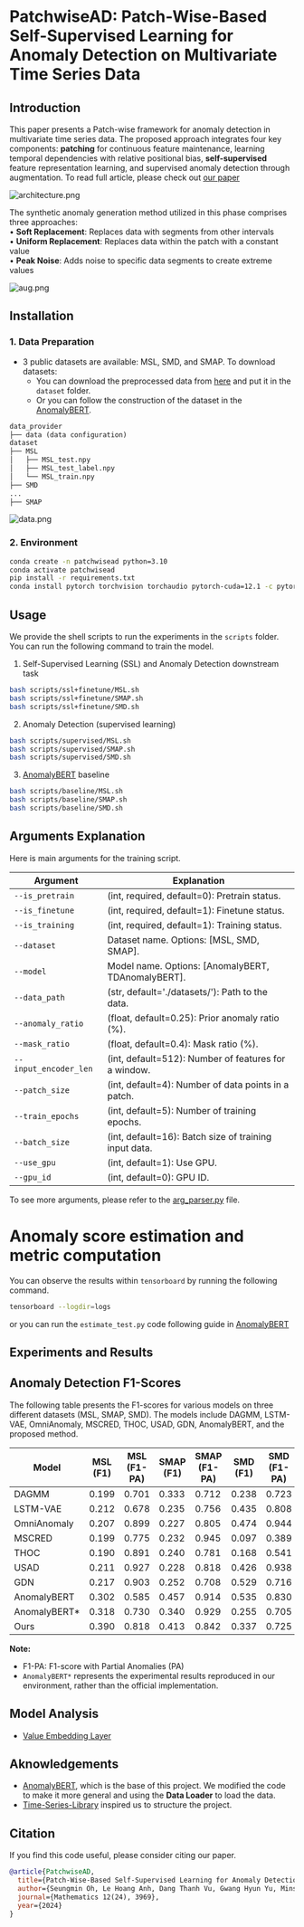 # PatchwiseAD: Patch-Wise-Based Self-Supervised Learning for Anomaly Detection on Multivariate Time Series Data
## Introduction
This paper presents a Patch-wise framework for anomaly detection in multivariate time series data. 
The proposed approach integrates four key components: **patching** for continuous feature maintenance, 
learning temporal dependencies with relative positional bias, **self-supervised** feature representation learning, 
and supervised anomaly detection through augmentation. To read full article, please check out [our paper](https://www.mdpi.com/2227-7390/12/24/3969)

![architecture.png](images/architecture.png)

The synthetic anomaly generation method utilized in this phase comprises three approaches:   
• **Soft Replacement**: Replaces data with segments from other intervals  
• **Uniform Replacement**: Replaces data within the patch with a constant value  
• **Peak Noise**: Adds noise to specific data segments to create extreme values  

![aug.png](images/aug.png)

## Installation
### 1. Data Preparation
- 3 public datasets are available: MSL, SMD, and SMAP. To download datasets:
  - You can download the preprocessed data from [here](https://github.com/synapsespectrum/PatchwiseAD/releases/download/dataset/dataset.zip) and put it in the `dataset` folder.
  - Or you can follow the construction of the dataset in the [AnomalyBERT](https://github.com/Jhryu30/AnomalyBERT/blob/main/utils/DATA_PREPARATION.md).

```markdown
data_provider
├── data (data configuration)
dataset
├── MSL
│   ├── MSL_test.npy
│   ├── MSL_test_label.npy
│   └── MSL_train.npy
├── SMD
...
├── SMAP
```

![data.png](images/data.png)

### 2. Environment
```bash
conda create -n patchwisead python=3.10
conda activate patchwisead
pip install -r requirements.txt
conda install pytorch torchvision torchaudio pytorch-cuda=12.1 -c pytorch -c nvidia
```

## Usage
We provide the shell scripts to run the experiments in the `scripts` folder. You can run the following command to train the model.
1. Self-Supervised Learning (SSL) and Anomaly Detection downstream task
```bash
bash scripts/ssl+finetune/MSL.sh
bash scripts/ssl+finetune/SMAP.sh
bash scripts/ssl+finetune/SMD.sh
```
2. Anomaly Detection (supervised learning)
```bash 
bash scripts/supervised/MSL.sh
bash scripts/supervised/SMAP.sh
bash scripts/supervised/SMD.sh
```
3. [AnomalyBERT](https://github.com/Jhryu30/AnomalyBERT) baseline
```bash
bash scripts/baseline/MSL.sh
bash scripts/baseline/SMAP.sh
bash scripts/baseline/SMD.sh
```

## Arguments Explanation
Here is main arguments for the training script.

| Argument              | Explanation                                                                 |
|-----------------------|-----------------------------------------------------------------------------|
| `--is_pretrain`       | (int, required, default=0): Pretrain status.                                |
| `--is_finetune`       | (int, required, default=1): Finetune status.                                |
| `--is_training`       | (int, required, default=1): Training status.                                |
| `--dataset`           | Dataset name. Options: [MSL, SMD, SMAP].                                    |
| `--model`             | Model name. Options: [AnomalyBERT, TDAnomalyBERT]. |
| `--data_path`         | (str, default='./datasets/'): Path to the data.                             |
| `--anomaly_ratio`     | (float, default=0.25): Prior anomaly ratio (%).                             |
| `--mask_ratio`        | (float, default=0.4): Mask ratio (%).                                       |
| `--input_encoder_len` | (int, default=512): Number of features for a window.                        |
| `--patch_size`        | (int, default=4): Number of data points in a patch.                         |
| `--train_epochs`      | (int, default=5): Number of training epochs.                                |
| `--batch_size`        | (int, default=16): Batch size of training input data.                       |
| `--use_gpu`           | (int, default=1): Use GPU.                                                  |
| `--gpu_id`            | (int, default=0): GPU ID.                                                   |


To see more arguments, please refer to the [arg_parser.py](utils/arg_parser.py) file.

# Anomaly score estimation and metric computation
You can observe the results within `tensorboard` by running the following command.
```bash
tensorboard --logdir=logs
```
or you can run the `estimate_test.py` code following guide in [AnomalyBERT](https://github.com/Jhryu30/AnomalyBERT?tab=readme-ov-file#anomaly-score-estimation-and-metric-computation)

## Experiments and Results

## Anomaly Detection F1-Scores

The following table presents the F1-scores for various models on three different datasets (MSL, SMAP, SMD). The models include DAGMM, LSTM-VAE, OmniAnomaly, MSCRED, THOC, USAD, GDN, AnomalyBERT, and the proposed method.

| Model          | MSL (F1) | MSL (F1-PA) | SMAP (F1) | SMAP (F1-PA) | SMD (F1) | SMD (F1-PA) |
|----------------|----------|-------------|-----------|--------------|----------|-------------|
| DAGMM          | 0.199    | 0.701       | 0.333     | 0.712        | 0.238    | 0.723       |
| LSTM-VAE       | 0.212    | 0.678       | 0.235     | 0.756        | 0.435    | 0.808       |
| OmniAnomaly    | 0.207    | 0.899       | 0.227     | 0.805        | 0.474    | 0.944       |
| MSCRED         | 0.199    | 0.775       | 0.232     | 0.945        | 0.097    | 0.389       |
| THOC           | 0.190    | 0.891       | 0.240     | 0.781        | 0.168    | 0.541       |
| USAD           | 0.211    | 0.927       | 0.228     | 0.818        | 0.426    | 0.938       |
| GDN            | 0.217    | 0.903       | 0.252     | 0.708        | 0.529    | 0.716       |
| AnomalyBERT    | 0.302    | 0.585       | 0.457     | 0.914        | 0.535    | 0.830       |
| AnomalyBERT*   | 0.318    | 0.730       | 0.340     | 0.929        | 0.255    | 0.705       |
| Ours           | 0.390    | 0.818       | 0.413     | 0.842        | 0.337    | 0.725       |

**Note:**
- F1-PA: F1-score with Partial Anomalies (PA)
- `AnomalyBERT*` represents the experimental results reproduced in our environment, rather than the official implementation.


## Model Analysis
- [Value Embedding Layer](visualization/compare_performance.ipynb)

## Aknowledgements
- [AnomalyBERT](https://github.com/Jhryu30/AnomalyBERT/tree/main/src), which is the base of this project. We modified the code to make it more general and using the **Data Loader** to load the data.
- [Time-Series-Library](https://github.com/thuml/Time-Series-Library) inspired us to structure the project.

## Citation
If you find this code useful, please consider citing our paper.
```bibtex
@article{PatchwiseAD,
  title={Patch-Wise-Based Self-Supervised Learning for Anomaly Detection on Multivariate Time Series Data },
  author={Seungmin Oh, Le Hoang Anh, Dang Thanh Vu, Gwang Hyun Yu, Minsoo Hanh, Jinsul Kim},
  journal={Mathematics 12(24), 3969},
  year={2024}
}
```
